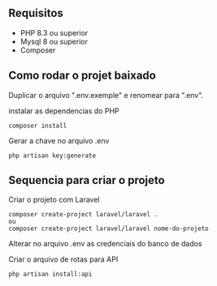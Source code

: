 ## Requisitos

* PHP 8.3 ou superior 
* Mysql 8 ou superior
* Composer

## Como rodar o projet baixado

Duplicar o arquivo ".env.exemple" e renomear para ".env".<br>

instalar as dependencias do PHP
```
composer install
```

Gerar a chave no arquivo .env
```
php artisan key:generate
```

## Sequencia para criar o projeto
Criar o projeto com Laravel
```
composer create-project laravel/laravel .
ou
composer create-project laravel/laravel nome-do-projeto
```
Alterar no arquivo .env as credenciais do banco de dados<br>

Criar o arquivo de rotas para API
```
php artisan install:api
```